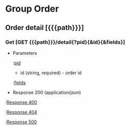 # Group Order

## Order detail [{{{path}}}]

### Get [GET {{{path}}}/detail{?pid}{&id}{&fields}]

+ Parameters

    :[pid]({{{common}}}/parameters/pid.md)

    + id (string, required) - order id

    :[fields]({{{common}}}/parameters/fields.md)


+ Response 200 (application/json)

:[Response 400]({{{common}}}/responses/400.md)

:[Response 404]({{{common}}}/responses/404.md)

:[Response 500]({{{common}}}/responses/500.md)

